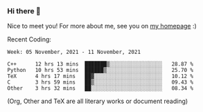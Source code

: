 ### Hi there 👋

Nice to meet you! For more about me, see you on [my homepage](https://jiayipan.me) :)


Recent Coding:
<!--START_SECTION:waka-->
```text
Week: 05 November, 2021 - 11 November, 2021

C++      12 hrs 13 mins  ███████▒░░░░░░░░░░░░░░░░░   28.87 % 
Python   10 hrs 53 mins  ██████▒░░░░░░░░░░░░░░░░░░   25.70 % 
TeX      4 hrs 17 mins   ██▓░░░░░░░░░░░░░░░░░░░░░░   10.12 % 
C        3 hrs 59 mins   ██▒░░░░░░░░░░░░░░░░░░░░░░   09.43 % 
Other    3 hrs 32 mins   ██░░░░░░░░░░░░░░░░░░░░░░░   08.34 % 
```
<!--END_SECTION:waka-->
(Org, Other and TeX are all literary works or document reading)
